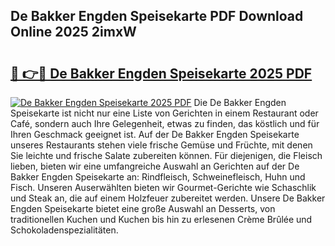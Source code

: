 ## De Bakker Engden Speisekarte PDF Download Online 2025 2imxW

# <h2><a href="http://gc84yug.nevu.top/?p=De+Bakker+Engden+Speisekarte">🔗 👉🔴 De Bakker Engden Speisekarte 2025 PDF</a></h2>

[![De Bakker Engden Speisekarte 2025 PDF](https://i.imgur.com/dBaPXMq.png)](http://gc84yug.nevu.top/?p=De+Bakker+Engden+Speisekarte)
Die De Bakker Engden Speisekarte ist nicht nur eine Liste von Gerichten in einem Restaurant oder Café, sondern auch Ihre Gelegenheit, etwas zu finden, das köstlich und für Ihren Geschmack geeignet ist. Auf der De Bakker Engden Speisekarte unseres Restaurants stehen viele frische Gemüse und Früchte, mit denen Sie leichte und frische Salate zubereiten können. Für diejenigen, die Fleisch lieben, bieten wir eine umfangreiche Auswahl an Gerichten auf der De Bakker Engden Speisekarte an: Rindfleisch, Schweinefleisch, Huhn und Fisch. Unseren Auserwählten bieten wir Gourmet-Gerichte wie Schaschlik und Steak an, die auf einem Holzfeuer zubereitet werden. Unsere De Bakker Engden Speisekarte bietet eine große Auswahl an Desserts, von traditionellen Kuchen und Kuchen bis hin zu erlesenen Crème Brûlée und Schokoladenspezialitäten.
